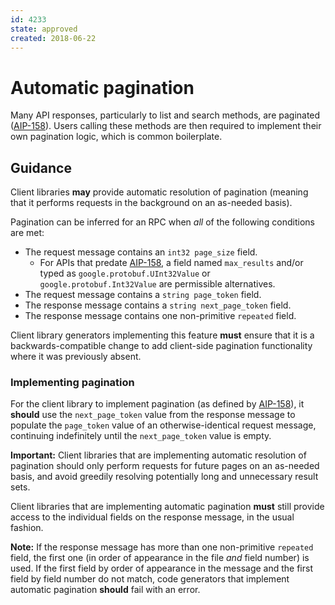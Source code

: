 ```yaml
---
id: 4233
state: approved
created: 2018-06-22
---
```


# Automatic pagination

Many API responses, particularly to list and search methods, are paginated
([AIP-158][]). Users calling these methods are then required to implement their
own pagination logic, which is common boilerplate.

## Guidance

Client libraries **may** provide automatic resolution of pagination (meaning
that it performs requests in the background on an as-needed basis).

Pagination can be inferred for an RPC when _all_ of the following conditions
are met:

- The request message contains an `int32 page_size` field.
  - For APIs that predate [AIP-158][], a field named `max_results` and/or
    typed as `google.protobuf.UInt32Value` or `google.protobuf.Int32Value`
    are permissible alternatives.
- The request message contains a `string page_token` field.
- The response message contains a `string next_page_token` field.
- The response message contains one non-primitive `repeated` field.

Client library generators implementing this feature **must** ensure that it is
a backwards-compatible change to add client-side pagination functionality where
it was previously absent.

### Implementing pagination

For the client library to implement pagination (as defined by [AIP-158][]), it
**should** use the `next_page_token` value from the response message to
populate the `page_token` value of an otherwise-identical request message,
continuing indefinitely until the `next_page_token` value is empty.

**Important:** Client libraries that are implementing automatic resolution of
pagination should only perform requests for future pages on an as-needed basis,
and avoid greedily resolving potentially long and unnecessary result sets.

Client libraries that are implementing automatic pagination **must** still
provide access to the individual fields on the response message, in the usual
fashion.

**Note:** If the response message has more than one non-primitive `repeated`
field, the first one (in order of appearance in the file _and_ field number) is
used. If the first field by order of appearance in the message and the first
field by field number do not match, code generators that implement automatic
pagination **should** fail with an error.

[aip-158]: ../0158.md
